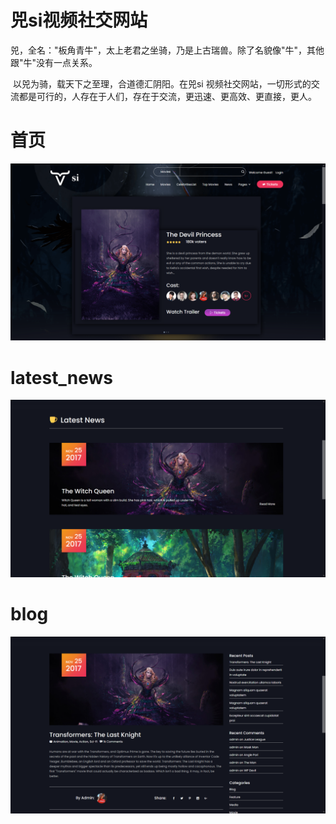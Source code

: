 # 兕si视频社交网站

​		兕，全名："板角青牛"，太上老君之坐骑，乃是上古瑞兽。除了名貌像"牛"，其他跟"牛"没有一点关系。

​		以兕为骑，载天下之至理，合道德汇阴阳。在兕si 视频社交网站，一切形式的交流都是可行的，人存在于人们，存在于交流，更迅速、更高效、更直接，更人。

# 首页

![si首页](README.assets/si首页.png)

# latest_news

![latest_news](README.assets/latest_news.png)

# blog

![blog](README.assets/blog.png)
